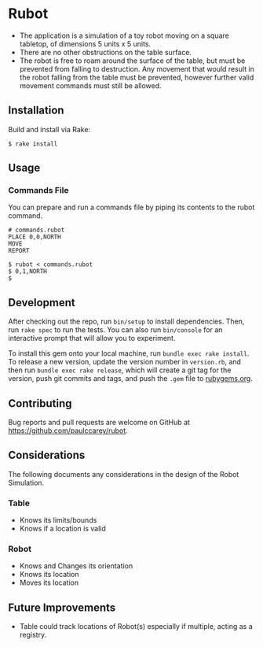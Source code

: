 # Rubot

- The application is a simulation of a toy robot moving on a square tabletop,
  of dimensions 5 units x 5 units.
- There are no other obstructions on the table surface.
- The robot is free to roam around the surface of the table, but must be
  prevented from falling to destruction. Any movement that would result in the
  robot falling from the table must be prevented, however further valid
  movement commands must still be allowed.

## Installation

Build and install via Rake:

    $ rake install

## Usage

### Commands File
  
You can prepare and run a commands file by piping its contents to the rubot command.

```text
# commands.rubot
PLACE 0,0,NORTH
MOVE
REPORT
```

    $ rubot < commands.rubot
    $ 0,1,NORTH
    $

## Development

After checking out the repo, run `bin/setup` to install dependencies. Then, run `rake spec` to run the tests. You can also run `bin/console` for an interactive prompt that will allow you to experiment.

To install this gem onto your local machine, run `bundle exec rake install`. To release a new version, update the version number in `version.rb`, and then run `bundle exec rake release`, which will create a git tag for the version, push git commits and tags, and push the `.gem` file to [rubygems.org](https://rubygems.org).

## Contributing

Bug reports and pull requests are welcome on GitHub at https://github.com/paulccarey/rubot.

## Considerations

The following documents any considerations in the design of the Robot Simulation.

### Table

* Knows its limits/bounds
* Knows if a location is valid

### Robot

* Knows and Changes its orientation
* Knows its location
* Moves its location

## Future Improvements

* Table could track locations of Robot(s) especially if multiple, acting as a registry.
